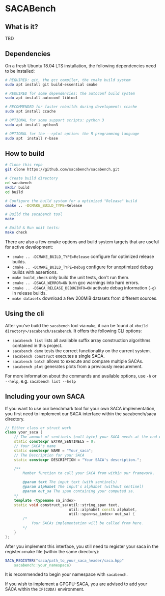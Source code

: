 # SACABench
## What is it?
TBD

## Dependencies

On a fresh Ubuntu 18.04 LTS installation, the following dependencies need to be installed:

```sh
# REQUIRED: git, the gcc compiler, the cmake build system
sudo apt install git build-essential cmake

# REQUIRED for some dependencies: the autoconf build system
sudo apt install autoconf libtool

# RECOMMENDED for faster rebuilds during development: ccache
sudo apt install ccache

# OPTIONAL for some support scripts: python 3
sudo apt install python3

# OPTIONAL for the --rplot option: the R programming language
sudo apt  install r-base
```

## How to build

```sh
# Clone this repo
git clone https://github.com/sacabench/sacabench.git

# Create build directory
cd sacabench
mkdir build
cd build

# Configure the build system for a optimized "Release" build
cmake .. -DCMAKE_BUILD_TYPE=Release

# Build the sacabench tool
make

# Build & Run unit tests:
make check
```

There are also a few cmake options and build system targets that are useful for active development:

- `cmake .. -DCMAKE_BUILD_TYPE=Release` configure for optimized release builds.
- `cmake .. -DCMAKE_BUILD_TYPE=Debug` configure for unoptimized debug builds with assertions.
- `make build_check` only build the unit tests, don't run them.
- `cmake .. -DSACA_WERROR=ON` turn gcc warnings into hard errors.
- `cmake .. -DSACA_RELEASE_DEBUGINFO=ON` activate debug information (`-g`) in release builds.
- `make datasets` download a few 200MiB datasets from different sources.

## Using the cli

After you've build the `sacabench` tool via `make`, it can be found at `<build directory>/sacabench/sacabench`. It offers the following CLI options:

- `sacabench list` lists all available suffix array construction algorithms contained in this project.
- `sacabench demo` tests the correct functionality on the current system.
- `sacabench construct` executes a single SACA.
- `sacabench batch` allows to execute and compare multiple SACAs.
- `sacabench plot` generates plots from a previously measurement.

For more information about the commands and available options, use `-h` or `--help`, e.g. `sacabench list --help`

## Including your own SACA
If you want to use our benchmark tool for your own SACA implementation, you
first need to implement our SACA interface within the sacabench/saca directory.

```cpp
// Either class or struct work
class your_saca {
    // The amount of sentinels (null byte) your SACA needs at the end of the input text.
    static constexpr EXTRA_SENTINELS = 0;
    // Your SACA's name
    static constexpr NAME = "Your_saca";
    // The Description for your SACA
    static constexpr DESCRIPTION = "Your SACA's description.";

    /**
        Member function to call your SACA from within our framework.

        @param text The input text (with sentinels)
        @param alphabet The input's alphabet (without sentinel)
        @param out_sa The span containing your computed sa.
    */
    template <typename sa_index>
    static void construct_sa(util::string_span text,
                             util::alphabet const& alphabet,
                             util::span<sa_index> out_sa) {
        /*
            Your SACAs implementation will be called from here.
        */
    }
};
```

After you implement this interface, you still need to register your saca in the
register.cmake file (within the same directory):

```cmake
SACA_REGISTER("saca/path_to_your_saca_header/saca.hpp"
    sacabench::your_namespace)
```
It is recommended to begin your namespace with ```sacabench```.

If you wish to implement a GPGPU-SACA, you are advised to add your SACA within
the ```IF(CUDA)``` environment.
